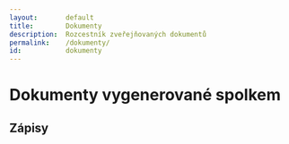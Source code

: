 ```yaml
---
layout:       default
title:        Dokumenty
description:  Rozcestník zveřejňovaných dokumentů
permalink:    /dokumenty/
id:           dokumenty
---
```



# Dokumenty vygenerované spolkem

## Zápisy
